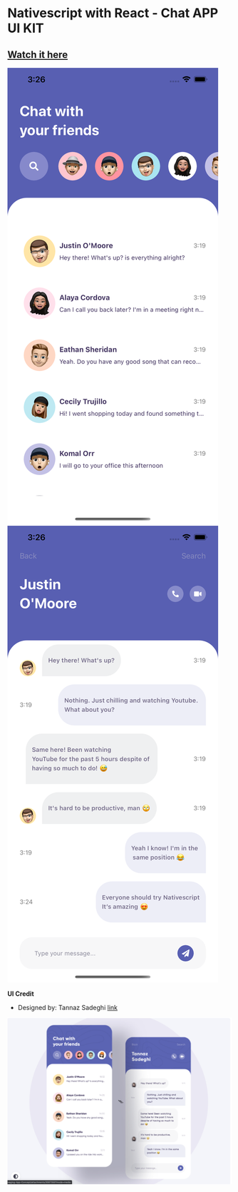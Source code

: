 # Nativescript with React - Chat APP UI KIT

## [Watch it here](https://drive.google.com/file/d/14_GxlvTugsDTKhrI8V74JY96Hba3dGJL/view?usp=sharing)

![](./chat-app-output2.png)
![](./chat-app-output1.png)


**UI Credit**

- Designed by: Tannaz Sadeghi [link](https://dribbble.com/shots/11470136-A-Messaging-App-Concept)

![App UI](./chat-app-concept.png)
